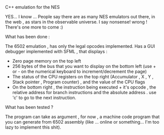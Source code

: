 C++ emulation for the NES

YES... 
I know ... 
People say there are as many NES emulators out there, in the web , as stars in the observable universe. 
I say nonsense! wrong ! 
There's one more to come :)  


What has been done :

The 6502 emulation  , has only the legal opcodes implemented. 
Has a GUI debugger implemented with SFML , that displays : 
- Zero page memory on the top left
- 256 bytes of the bus that you want to display on the bottom left (use + or - on the numerical keyboard to increment/decrement the page)
- The status of the CPU registers on the top right (Accumulator , X , Y , Stack pointer , Program counter) , and the value of the CPU flags
- On the bottom right , the instruction being executed + it's opcode , the relative address for branch instructions and the absolute address . use 'c'
  to go to the next instruction. 


What has been tested ?

The program can take as argument , for now , a machine code program that you can generate from 6502 assembly (like ... online or something... I'm too lazy to implement this shit). 


